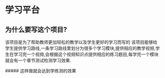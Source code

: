# 学习平台
## 为什么要写这个项目?
<p>
该项目是为了帮助教师更加轻松的教学以及学生更好的学习而写的
该项目能够给学生提供学习路线,一条学习路线里划分为很多个学习模块,提供相应的教学视频,学生在学习完一个视频,会根据这个视频知识点提供相应的练习题目,每学完一个模块就会有一个章节测试检测学习效果.
</p>
##### 这样做就会达到学练测的效果
